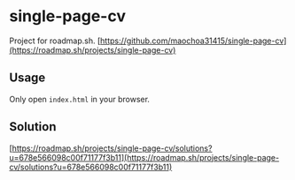 # single-page-cv

Project for roadmap.sh.
[https://github.com/maochoa31415/single-page-cv](https://roadmap.sh/projects/single-page-cv)

## Usage

Only open `index.html` in your browser.

## Solution

[https://roadmap.sh/projects/single-page-cv/solutions?u=678e566098c00f71177f3b11](https://roadmap.sh/projects/single-page-cv/solutions?u=678e566098c00f71177f3b11)
